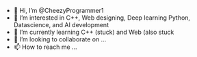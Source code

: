 - 👋 Hi, I’m @CheezyProgrammer1
- 👀 I’m interested in C++, Web designing, Deep learning Python, Datascience, and AI development
- 🌱 I’m currently learning C++ (stuck) and Web (also stuck
- 💞️ I’m looking to collaborate on ...
- 📫 How to reach me ...

<!---
CheezyProgrammer1/CheezyProgrammer1 is a ✨ special ✨ repository because its `README.md` (this file) appears on your GitHub profile.
You can click the Preview link to take a look at your changes.
--->
